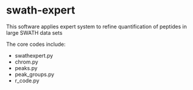 # swath-expert

This software applies expert system to refine quantification of peptides in large SWATH data sets

The core codes include:

* swathexpert.py
* chrom.py
* peaks.py
* peak_groups.py
* r_code.py